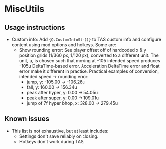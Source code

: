 # MiscUtils
## Usage instructions
- Custom info:
  Add `{Q.CustomInfoStr()}` to TAS custom info and configure content using mod options and hotkeys. Some are:
    - Show rounding error:
        See player offset off of hardcoded x & y position grids (1/360 px, 1/120 px), converted to a different unit. The unit, u, is chosen such that moving at -105 intended speed produces -105u DeltaTime-based error. Acceleration DeltaTime error and float error make it different in practice. Practical examples of conversion, intended speed -> rounding error:
        - jump, y: -105.00 -> -106.26u
        - fall, y: 160.00 -> 156.34u
        - peak after hyper, y: 0.00 -> 54.05u
        - peak after super, y: 0.00 -> 109.01u
        - jump of 7f hyper bhop, x: 328.00 -> 279.45u
## Known issues
- This list is not exhaustive, but at least includes:
	- Settings don't save reliably on closing.
	- Hotkeys don't work during TAS.
